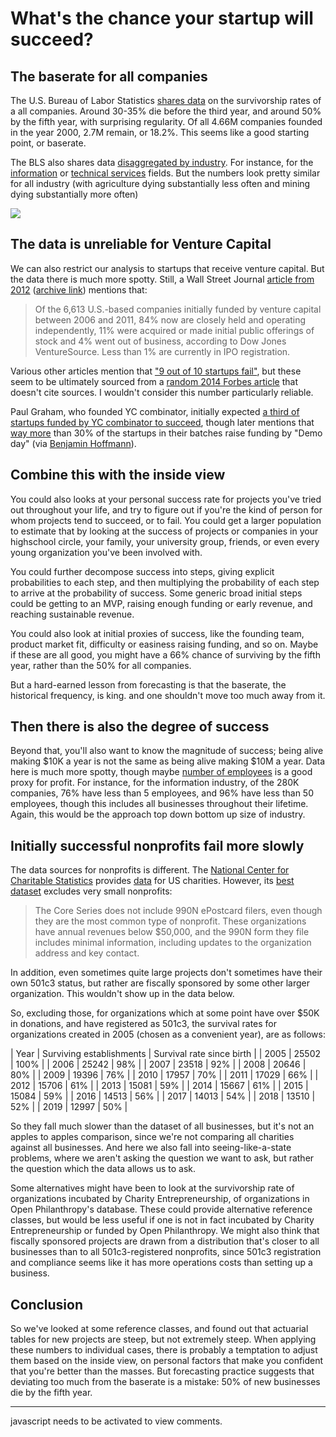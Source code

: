 What's the chance your startup will succeed?
=================================================

## The baserate for all companies

The U.S. Bureau of Labor Statistics [shares data](https://www.bls.gov/bdm/us_age_naics_00_table7.txt) on the survivorship rates of a all companies. Around 30-35% die before the third year, and around 50% by the fifth year, with surprising regularity. Of all 4.66M companies founded in the year 2000, 2.7M remain, or 18.2%. This seems like a good starting point, or baserate.

The BLS also shares data [disaggregated by industry](https://www.bls.gov/bdm/bdmage.htm). For instance, for the [information](https://www.bls.gov/bdm/us_age_naics_51_table7.txt) or [technical services](https://www.bls.gov/bdm/us_age_naics_54_table7.txt) fields. But the numbers look pretty similar for all industry (with agriculture dying substantially less often and mining dying substantially more often)

![](./by-industry.png)

## The data is unreliable for Venture Capital

We can also restrict our analysis to startups that receive venture capital. But the data there is much more spotty. Still, a Wall Street Journal [article from 2012](https://www.wsj.com/articles/SB10000872396390443720204578004980476429190) ([archive link](https://archive.is/s0I9j)) mentions that:

> Of the 6,613 U.S.-based companies initially funded by venture capital between 2006 and 2011, 84% now are closely held and operating independently, 11% were acquired or made initial public offerings of stock and 4% went out of business, according to Dow Jones VentureSource. Less than 1% are currently in IPO registration.

Various other articles mention that ["9 out of 10 startups fail"](https://blog.privateequitylist.com/untitled-4/#:~:text=their%20innovative%20ideas.-,Failure%20Rates%20of%20Venture%2DBacked%20Startups,out%20of%20every%2010%20companies.), but these seem to be ultimately sourced from a [random 2014 Forbes article](https://fortune.com/2014/09/25/why-startups-fail-according-to-their-founders/) that doesn't cite sources. I wouldn't consider this number particularly reliable.

Paul Graham, who founded YC combinator, initially expected [a third of startups funded by YC combinator to succeed](https://paulgraham.com/die.html), though later mentions that [way more](https://www.paulgraham.com/swan.html) than 30% of the startups in their batches raise funding by "Demo day" (via [Benjamin Hoffmann](http://benjaminrosshoffman.com/approval-extraction-advertised-as-production/#Treatment_Effects)).

## Combine this with the inside view

You could also looks at your personal success rate for projects you've tried out throughout your life, and try to figure out if you're the kind of person for whom projects tend to succeed, or to fail. You could get a larger population to estimate that by looking at the success of projects or companies in your highschool circle, your family, your university group, friends, or even every young organization you've been involved with.

You could further decompose success into steps, giving explicit probabilities to each step, and then multiplying the probability of each step to arrive at the probability of success. Some generic broad initial steps could be getting to an MVP, raising enough funding or early revenue, and reaching sustainable revenue. 

You could also look at initial proxies of success, like the founding team, product market fit, difficulty or easiness raising funding, and so on. Maybe if these are all good, you might have a 66% chance of surviving by the fifth year, rather than the 50% for all companies. 

But a hard-earned lesson from forecasting is that the baserate, the historical frequency, is king. and one shouldn't move too much away from it.

## Then there is also the degree of success

Beyond that, you'll also want to know the magnitude of success; being alive making $10K a year is not the same as being alive making $10M a year. Data here is much more spotty, though maybe [number of employees](https://www.bls.gov/charts/county-employment-and-wages/establishments-by-size.htm) is a good proxy for profit. For instance, for the information industry, of the 280K companies, 76% have less than 5 employees, and 96% have less than 50 employees, though this includes all businesses throughout their lifetime. Again, this would be the approach top down bottom up size of industry.

## Initially successful nonprofits fail more slowly

The data sources for nonprofits is different. The [National Center for Charitable Statistics](https://urbaninstitute.github.io/nccs/) provides [data](https://urbaninstitute.github.io/nccs/datasets/core/) for US charities. However, its [best dataset](https://urbaninstitute.github.io/nccs/datasets/core/) excludes very small nonprofits:

> The Core Series does not include 990N ePostcard filers, even though they are the most common type of nonprofit. These organizations have annual revenues below $50,000, and the 990N form they file includes minimal information, including updates to the organization address and key contact.

In addition, even sometimes quite large projects don't sometimes have their own 501c3 status, but rather are fiscally sponsored by some other larger organization. This wouldn't show up in the data below.

So, excluding those, for organizations which at some point have over $50K in donations, and have registered as 501c3, the survival rates for organizations created in 2005 (chosen as a convenient year), are as follows:

| Year | Surviving establishments | Survival rate since birth |
| 2005 | 25502 | 100% |
| 2006 | 25242 | 98% |
| 2007 | 23518 | 92% |
| 2008 | 20646 | 80% |
| 2009 | 19396 | 76% |
| 2010 | 17957 | 70% |
| 2011 | 17029 | 66% |
| 2012 | 15706 | 61% |
| 2013 | 15081 | 59% |
| 2014 | 15667 | 61% |
| 2015 | 15084 | 59% |
| 2016 | 14513 | 56% |
| 2017 | 14013 | 54% |
| 2018 | 13510 | 52% |
| 2019 | 12997 | 50% |

So they fall much slower than the dataset of all businesses, but it's not an apples to apples comparison, since we're not comparing all charities against all businesses. And here we also fall into seeing-like-a-state problems, where we aren't asking the question we want to ask, but rather the question which the data allows us to ask. 

Some alternatives might have been to look at the survivorship rate of organizations incubated by Charity Entrepreneurship, of organizations in Open Philanthropy's database. These could provide alternative reference classes, but would be less useful if one is not in fact incubated by Charity Entrepreneurship or funded by Open Philanthropy. We might also think that fiscally sponsored projects are drawn from a distribution that's closer to all businesses than to all 501c3-registered nonprofits, since 501c3 registration and compliance seems like it has more operations costs than setting up a business. 

## Conclusion

So we've looked at some reference classes, and found out that actuarial tables for new projects are steep, but not extremely steep. When applying these numbers to individual cases, there is probably a temptation to adjust them based on the inside view, on personal factors that make you confident that you're better than the masses. But forecasting practice suggests that deviating too much from the baserate is a mistake: 50% of new businesses die by the fifth year.

---

<p>
  <section id='isso-thread'>
  <noscript>javascript needs to be activated to view comments.</noscript>
  </section>
</p>
